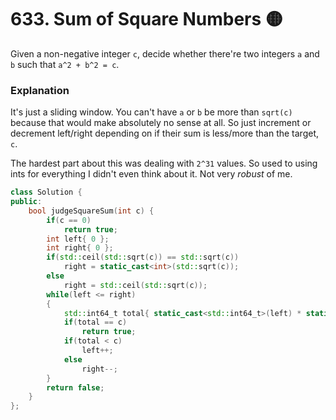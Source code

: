 # 633. Sum of Square Numbers 🟡

Given a non-negative integer `c`, decide whether there're two integers `a` and `b` such that `a^2 + b^2 = c`.

### Explanation

It's just a sliding window. You can't have `a` or `b` be more than `sqrt(c)` because that would make absolutely no sense at all. So just increment or decrement left/right depending on if their sum is less/more than the target, `c`.

The hardest part about this was dealing with `2^31` values. So used to using ints for everything I didn't even think about it. Not very *robust* of me.

```cpp
class Solution {
public:
    bool judgeSquareSum(int c) {
        if(c == 0)
            return true;
        int left{ 0 };
        int right{ 0 };
        if(std::ceil(std::sqrt(c)) == std::sqrt(c))
            right = static_cast<int>(std::sqrt(c));
        else
            right = std::ceil(std::sqrt(c));
        while(left <= right)
        {
            std::int64_t total{ static_cast<std::int64_t>(left) * static_cast<std::int64_t>(left) + static_cast<std::int64_t>(right) * static_cast<std::int64_t>(right) };
            if(total == c)
                return true;
            if(total < c)
                left++;
            else
                right--;
        }
        return false;
    }
};
```